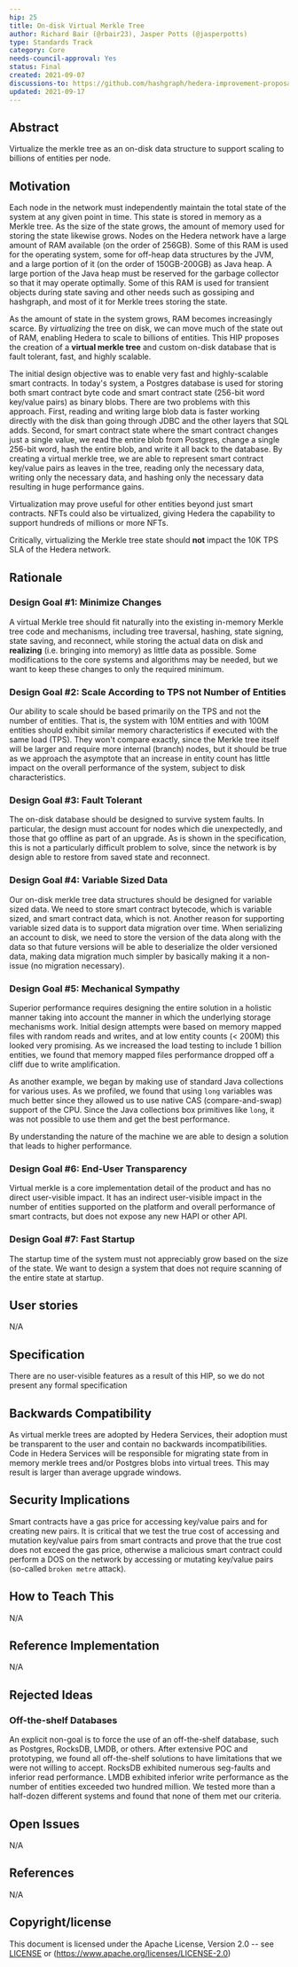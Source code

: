 ```yaml
---
hip: 25
title: On-disk Virtual Merkle Tree
author: Richard Bair (@rbair23), Jasper Potts (@jasperpotts)
type: Standards Track
category: Core
needs-council-approval: Yes
status: Final
created: 2021-09-07
discussions-to: https://github.com/hashgraph/hedera-improvement-proposal/discussions/139
updated: 2021-09-17
---
```


## Abstract

Virtualize the merkle tree as an on-disk data structure to support scaling to billions of entities per node.

## Motivation

Each node in the network must independently maintain the total state of the system at any given point in time.
This state is stored in memory as a Merkle tree. As the size of the state grows, the amount of memory used for
storing the state likewise grows. Nodes on the Hedera network have a large amount of RAM available (on the order
of 256GB). Some of this RAM is used for the operating system, some for off-heap data structures by the JVM, and
a large portion of it (on the order of 150GB-200GB) as Java heap. A large portion of the Java heap must be reserved
for the garbage collector so that it may operate optimally. Some of this RAM is used for transient objects during
state saving and other needs such as gossiping and hashgraph, and most of it for Merkle trees storing the state.

As the amount of state in the system grows, RAM becomes increasingly scarce. By _virtualizing_ the tree on disk,
we can move much of the state out of RAM, enabling Hedera to scale to billions of entities. This HIP proposes the
creation of a **virtual merkle tree** and custom on-disk database that is fault tolerant, fast, and highly scalable.

The initial design objective was to enable very fast and highly-scalable smart contracts. In today's system, a
Postgres database is used for storing both smart contract byte code and smart contract state (256-bit word key/value
pairs) as binary blobs. There are two problems with this approach. First, reading and writing large blob data is
faster working directly with the disk than going through JDBC and the other layers that SQL adds. Second, for smart
contract state where the smart contract changes just a single value, we read the entire blob from Postgres, change a
single 256-bit word, hash the entire blob, and write it all back to the database. By creating a virtual merkle tree,
we are able to represent smart contract key/value pairs as leaves in the tree, reading only the necessary data,
writing only the necessary data, and hashing only the necessary data resulting in huge performance gains.

Virtualization may prove useful for other entities beyond just smart contracts. NFTs could also be virtualized,
giving Hedera the capability to support hundreds of millions or more NFTs.

Critically, virtualizing the Merkle tree state should **not** impact the 10K TPS SLA of the Hedera network.

## Rationale

### Design Goal #1: Minimize Changes

A virtual Merkle tree should fit naturally into the existing in-memory Merkle tree code and mechanisms, including
tree traversal, hashing, state signing, state saving, and reconnect, while storing the actual data on disk and
**realizing** (i.e. bringing into memory) as little data as possible. Some modifications to the core systems and
algorithms may be needed, but we want to keep these changes to only the required minimum.

### Design Goal #2: Scale According to TPS not Number of Entities

Our ability to scale should be based primarily on the TPS and not the number of entities. That is, the system
with 10M entities and with 100M entities should exhibit similar memory characteristics if executed with the
same load (TPS). They won't compare exactly, since the Merkle tree itself will be larger and require more
internal (branch) nodes, but it should be true as we approach the asymptote that an increase in entity count
has little impact on the overall performance of the system, subject to disk characteristics.

### Design Goal #3: Fault Tolerant

The on-disk database should be designed to survive system faults. In particular, the design must account for
nodes which die unexpectedly, and those that go offline as part of an upgrade. As is shown in the specification,
this is not a particularly difficult problem to solve, since the network is by design able to restore from
saved state and reconnect.

### Design Goal #4: Variable Sized Data

Our on-disk merkle tree data structures should be designed for variable sized data. We need to store smart
contract bytecode, which is variable sized, and smart contract data, which is not. Another reason for supporting
variable sized data is to support data migration over time. When serializing an account to disk, we need to store
the version of the data along with the data so that future versions will be able to deserialize the older versioned
data, making data migration much simpler by basically making it a non-issue (no migration necessary).

### Design Goal #5: Mechanical Sympathy

Superior performance requires designing the entire solution in a holistic manner taking into account the manner in
which the underlying storage mechanisms work. Initial design attempts were based on memory mapped files with random
reads and writes, and at low entity counts (< 200M) this looked very promising. As we increased the load testing to
include 1 billion entities, we found that memory mapped files performance dropped off a cliff due to write
amplification.

As another example, we began by making use of standard Java collections for various uses. As we profiled, we found
that using `long` variables was much better since they allowed us to use native CAS (compare-and-swap) support of the
CPU. Since the Java collections box primitives like `long`, it was not possible to use them and get the best
performance.

By understanding the nature of the machine we are able to design a solution that leads to higher performance.

### Design Goal #6: End-User Transparency

Virtual merkle is a core implementation detail of the product and has no direct user-visible impact. It has an
indirect user-visible impact in the number of entities supported on the platform and overall performance of smart
contracts, but does not expose any new HAPI or other API.

### Design Goal #7: Fast Startup

The startup time of the system must not appreciably grow based on the size of the state. We want to design a
system that does not require scanning of the entire state at startup.

## User stories

N/A
  
## Specification

There are no user-visible features as a result of this HIP, so we do not present any formal specification

## Backwards Compatibility

As virtual merkle trees are adopted by Hedera Services, their adoption must be transparent to the user and contain
no backwards incompatibilities. Code in Hedera Services will be responsible for migrating state from in memory
merkle trees and/or Postgres blobs into virtual trees. This may result is larger than average upgrade windows.

## Security Implications

Smart contracts have a gas price for accessing key/value pairs and for creating new pairs. It is critical that
we test the true cost of accessing and mutation key/value pairs from smart contracts and prove that the true cost
does not exceed the gas price, otherwise a malicious smart contract could perform a DOS on the network by
accessing or mutating key/value pairs (so-called `broken metre` attack).

## How to Teach This

N/A

## Reference Implementation

N/A

## Rejected Ideas

### Off-the-shelf Databases

An explicit non-goal is to force the use of an off-the-shelf database, such as Postgres, RocksDB, LMDB, or others.
After extensive POC and prototyping, we found all off-the-shelf solutions to have limitations that we were not
willing to accept. RocksDB exhibited numerous seg-faults and inferior read performance. LMDB exhibited inferior
write performance as the number of entities exceeded two hundred million. We tested more than a half-dozen
different systems and found that none of them met our criteria.

## Open Issues

N/A

## References

N/A

## Copyright/license

This document is licensed under the Apache License, Version 2.0 -- see [LICENSE](../LICENSE) or (https://www.apache.org/licenses/LICENSE-2.0)

